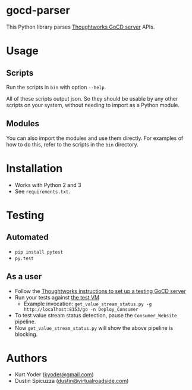 gocd-parser
===========

This Python library parses [Thoughtworks GoCD server](http://www.go.cd)
APIs.

# Usage

## Scripts
Run the scripts in `bin` with option `--help`.

All of these scripts output json. So they should be usable by any other
scripts on your system, without needing to import as a Python module.

## Modules
You can also import the modules and use them directly. For examples of
how to do this, refer to the scripts in the `bin` directory.

# Installation

* Works with Python 2 and 3
* See `requirements.txt`.

# Testing

## Automated
* `pip install pytest`
* `py.test`

## As a user
* Follow the [Thoughtworks instructions to set up a testing GoCD server](http://www.go.cd/2014/09/09/Go-Sample-Virtualbox.html)
* Run your tests against [the test VM](http://localhost:8153/go)
    * Example invocation: `get_value_stream_status.py -g http://localhost:8153/go -n Deploy_Consumer`
* To test value stream status detection, pause the `Consumer_Website`
  pipeline.
* Now `get_value_stream_status.py` will show the above pipeline is
  blocking.

# Authors

* Kurt Yoder (kyoder@gmail.com)
* Dustin Spicuzza (dustin@virtualroadside.com)
